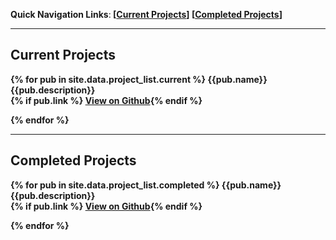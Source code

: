 **Quick Navigation Links**:<b />
[[Current Projects](#current-projects)] [[Completed Projects](#completed-projects)]

----

## Current Projects

{% for pub in site.data.project_list.current %}
**{{pub.name}}**<br />
{{pub.description}}<br />
{% if pub.link %}<i class="fa fa-fw fa-github"></i> [View on Github]({{pub.link}}){% endif %}

{% endfor %}

----

## Completed Projects

{% for pub in site.data.project_list.completed %}
**{{pub.name}}**<br />
{{pub.description}}<br />
{% if pub.link %}<i class="fa fa-fw fa-github"></i> [View on Github]({{pub.link}}){% endif %}

{% endfor %}
